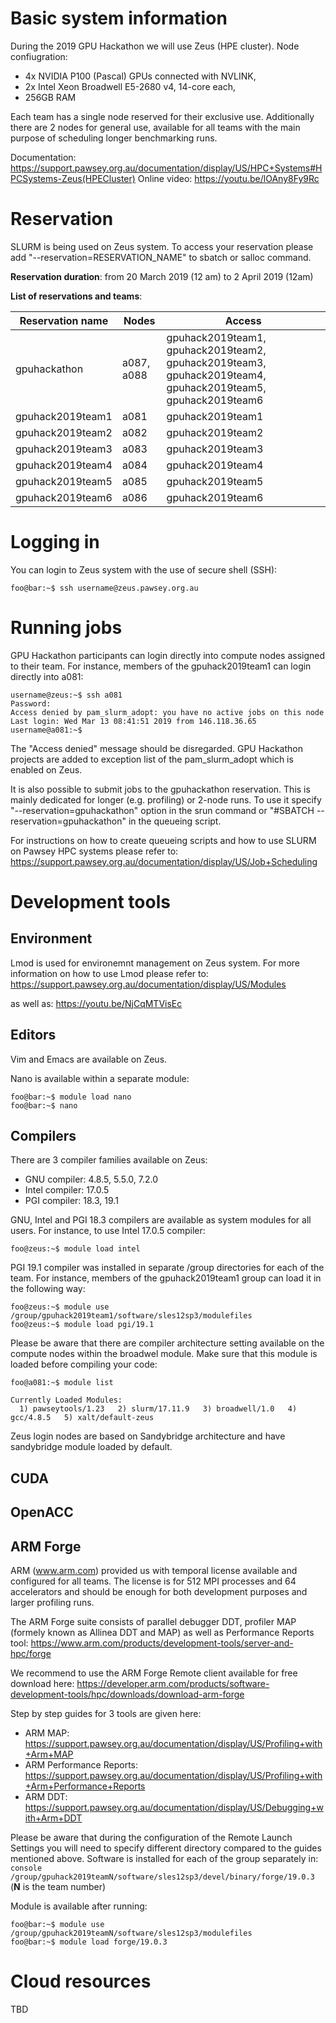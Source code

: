 # Basic system information

During the 2019 GPU Hackathon we will use Zeus (HPE cluster). Node confiugration:
- 4x NVIDIA P100 (Pascal) GPUs connected with NVLINK,
- 2x Intel Xeon Broadwell E5-2680 v4, 14-core each,
- 256GB RAM

Each team has a single node reserved for their exclusive use. Additionally there are 2 nodes for general use, available for all teams with the main purpose of scheduling longer benchmarking runs.  

Documentation: https://support.pawsey.org.au/documentation/display/US/HPC+Systems#HPCSystems-Zeus(HPECluster)
Online video: https://youtu.be/lOAny8Fy9Rc

# Reservation

SLURM is being used on Zeus system. To access your reservation please add "--reservation=RESERVATION_NAME" to sbatch or salloc command. 

**Reservation duration**: from 20 March 2019 (12 am) to 2 April 2019 (12am) 

**List of reservations and teams**:

| Reservation name | Nodes | Access | 
| ---------------- | ----- | ------ |
| gpuhackathon     | a087, a088 | gpuhack2019team1, gpuhack2019team2, gpuhack2019team3, gpuhack2019team4, gpuhack2019team5, gpuhack2019team6 | 
| gpuhack2019team1 | a081 | gpuhack2019team1 |
| gpuhack2019team2 | a082 | gpuhack2019team2 |
| gpuhack2019team3 | a083 | gpuhack2019team3 |
| gpuhack2019team4 | a084 | gpuhack2019team4 |
| gpuhack2019team5 | a085 | gpuhack2019team5 |
| gpuhack2019team6 | a086 | gpuhack2019team6 |

# Logging in

You can login to Zeus system with the use of secure shell (SSH):
```console
foo@bar:~$ ssh username@zeus.pawsey.org.au
```

# Running jobs

GPU Hackathon participants can login directly into compute nodes assigned to their team. For instance, members of the gpuhack2019team1 can login directly into a081:
```console
username@zeus:~$ ssh a081
Password:
Access denied by pam_slurm_adopt: you have no active jobs on this node
Last login: Wed Mar 13 08:41:51 2019 from 146.118.36.65
username@a081:~$
```
The "Access denied" message should be disregarded. GPU Hackathon projects are added to exception list of the pam_slurm_adopt which is enabled on Zeus.  

It is also possible to submit jobs to the gpuhackathon reservation. This is mainly dedicated for longer (e.g. profiling) or 2-node runs. To use it specify "--reservation=gpuhackathon" option in the srun command or "#SBATCH --reservation=gpuhackathon" in the queueing script. 

For instructions on how to create queueing scripts and how to use SLURM on Pawsey HPC systems please refer to: 
https://support.pawsey.org.au/documentation/display/US/Job+Scheduling

# Development tools

## Environment

Lmod is used for environemnt management on Zeus system. 
For more information on how to use Lmod please refer to: 
https://support.pawsey.org.au/documentation/display/US/Modules

as well as: 
https://youtu.be/NjCqMTVisEc

## Editors
Vim and Emacs are available on Zeus. 

Nano is available within a separate module:

```console
foo@bar:~$ module load nano
foo@bar:~$ nano
```

## Compilers

There are 3 compiler families available on Zeus:
* GNU compiler: 4.8.5, 5.5.0, 7.2.0
* Intel compiler: 17.0.5
* PGI compiler: 18.3, 19.1

GNU, Intel and PGI 18.3 compilers are available as system modules for all users. For instance, to use Intel 17.0.5 compiler:
```console
foo@zeus:~$ module load intel
```

PGI 19.1 compiler was installed in separate /group directories for each of the team. For instance, members of the gpuhack2019team1 group can load it in the following way:
```console
foo@zeus:~$ module use /group/gpuhack2019team1/software/sles12sp3/modulefiles
foo@zeus:~$ module load pgi/19.1
```

Please be aware that there are compiler architecture setting available on the compute nodes within the broadwel module. Make sure that this module is loaded before compiling your code:
```console
foo@a081:~$ module list

Currently Loaded Modules:
  1) pawseytools/1.23   2) slurm/17.11.9   3) broadwell/1.0   4) gcc/4.8.5   5) xalt/default-zeus
```

Zeus login nodes are based on Sandybridge architecture and have sandybridge module loaded by default. 

## CUDA




## OpenACC
## ARM Forge
ARM (www.arm.com) provided us with temporal license available and configured for all teams. The license is for 512 MPI processes and 64 accelerators and should be enough for both development purposes and larger profiling runs.

The ARM Forge suite consists of parallel debugger DDT, profiler MAP (formely known as Allinea DDT and MAP) as well as Performance Reports tool: https://www.arm.com/products/development-tools/server-and-hpc/forge

We recommend to use the ARM Forge Remote client available for free download here: https://developer.arm.com/products/software-development-tools/hpc/downloads/download-arm-forge

Step by step guides for 3 tools are given here:
- ARM MAP: https://support.pawsey.org.au/documentation/display/US/Profiling+with+Arm+MAP
- ARM Performance Reports: https://support.pawsey.org.au/documentation/display/US/Profiling+with+Arm+Performance+Reports
- ARM DDT: https://support.pawsey.org.au/documentation/display/US/Debugging+with+Arm+DDT

Please be aware that during the configuration of the Remote Launch Settings you will need to specify different directory compared to the guides mentioned above. Software is installed for each of the group separately in: ```console /group/gpuhack2019teamN/software/sles12sp3/devel/binary/forge/19.0.3```
(**N** is the team number) 

Module is available after running:
```console
foo@bar:~$ module use /group/gpuhack2019teamN/software/sles12sp3/modulefiles
foo@bar:~$ module load forge/19.0.3
```

# Cloud resources  

TBD
